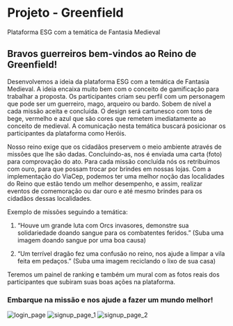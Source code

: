 # Projeto - Greenfield
Plataforma ESG com a temática de Fantasia Medieval

## Bravos guerreiros bem-vindos ao Reino de Greenfield!

Desenvolvemos a ideia da plataforma ESG com a temática de Fantasia Medieval. A ideia encaixa muito bem com o conceito de gamificação para trabalhar a proposta. Os participantes criam seu perfil com um personagem que pode ser um guerreiro, mago, arqueiro ou bardo. Sobem de nível a cada missão aceita e concluída. O design será cartunesco com tons de bege, vermelho e azul que são cores que remetem imediatamente ao conceito de medieval. 
A comunicação nesta temática buscará posicionar os participantes da plataforma como Heróis.

Nosso reino exige que os cidadãos preservem o meio ambiente através de missões que
lhe são dadas. Concluindo-as, nos é enviada uma carta (foto) para comprovação do ato.
Para cada missão concluída nós os retribuímos com ouro, para que possam trocar por
brindes em nossas lojas. Com a implementação do ViaCep, podemos ter uma melhor
noção das localidades do Reino que estão tendo um melhor desempenho, e assim,
realizar eventos de comemoração ou dar ouro e até mesmo brindes para os cidadãos
dessas localidades.


Exemplo de missões seguindo a temática: 
1. “Houve um grande luta com Orcs invasores, demonstre sua solidariedade doando sangue para os combatentes feridos.”
(Suba uma imagem doando sangue por uma boa causa)

2. “Um terrível dragão fez uma confusão no reino, nos ajude a limpar a vila feita em pedaços.”
(Suba uma imagem reciclando o lixo de sua casa)

Teremos um painel de ranking e também um mural com as fotos reais dos participantes que subiram suas boas ações na plataforma.

### Embarque na missão e nos ajude a fazer um mundo melhor!
![login_page](https://github.com/RickFernandez/Greenfield/assets/89798238/32dda9e0-d869-4cdd-bbd5-5ad711957007)
![signup_page_1](https://github.com/RickFernandez/Greenfield/assets/89798238/09759ea0-8911-4800-9361-d71edebeb4f7)
![signup_page_2](https://github.com/RickFernandez/Greenfield/assets/89798238/996df7a0-88cb-4318-8ac0-55b9cde78386)

